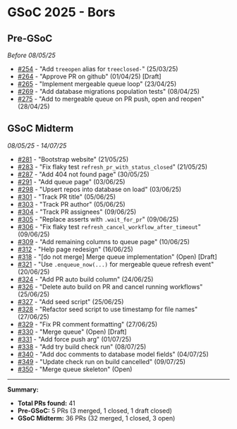 # GSoC 2025 - Bors

## Pre-GSoC
*Before 08/05/25*

- [#254](https://github.com/rust-lang/bors/pull/254) - "Add `treeopen` alias for `treeclosed-`" (25/03/25)
- [#264](https://github.com/rust-lang/bors/pull/264) - "Approve PR on github" (01/04/25) [Draft]
- [#265](https://github.com/rust-lang/bors/pull/265) - "Implement mergeable queue loop" (23/04/25)
- [#269](https://github.com/rust-lang/bors/pull/269) - "Add database migrations population tests" (08/04/25)
- [#275](https://github.com/rust-lang/bors/pull/275) - "Add to mergeable queue on PR push, open and reopen" (28/04/25)

## GSoC Midterm  
*08/05/25 - 14/07/25*

- [#281](https://github.com/rust-lang/bors/pull/281) - "Bootstrap website" (21/05/25)
- [#283](https://github.com/rust-lang/bors/pull/283) - "Fix flaky test `refresh_pr_with_status_closed`" (21/05/25)
- [#287](https://github.com/rust-lang/bors/pull/287) - "Add 404 not found page" (30/05/25)
- [#291](https://github.com/rust-lang/bors/pull/291) - "Add queue page" (03/06/25)
- [#298](https://github.com/rust-lang/bors/pull/298) - "Upsert repos into database on load" (03/06/25)
- [#301](https://github.com/rust-lang/bors/pull/301) - "Track PR title" (05/06/25)
- [#303](https://github.com/rust-lang/bors/pull/303) - "Track PR author" (05/06/25)
- [#304](https://github.com/rust-lang/bors/pull/304) - "Track PR assignees" (09/06/25)
- [#305](https://github.com/rust-lang/bors/pull/305) - "Replace asserts with `.wait_for_pr`" (09/06/25)
- [#306](https://github.com/rust-lang/bors/pull/306) - "Fix flaky test `refresh_cancel_workflow_after_timeout`" (09/06/25)
- [#309](https://github.com/rust-lang/bors/pull/309) - "Add remaining columns to queue page" (10/06/25)
- [#312](https://github.com/rust-lang/bors/pull/312) - "Help page redesign" (16/06/25)
- [#318](https://github.com/rust-lang/bors/pull/318) - "[do not merge] Merge queue implementation" (Open) [Draft]
- [#321](https://github.com/rust-lang/bors/pull/321) - "Use `.enqueue_now(...)` for mergeable queue refresh event" (20/06/25)
- [#324](https://github.com/rust-lang/bors/pull/324) - "Add PR auto build column" (24/06/25)
- [#326](https://github.com/rust-lang/bors/pull/326) - "Delete auto build on PR and cancel running workflows" (25/06/25)
- [#327](https://github.com/rust-lang/bors/pull/327) - "Add seed script" (25/06/25)
- [#328](https://github.com/rust-lang/bors/pull/328) - "Refactor seed script to use timestamp for file names" (27/06/25)
- [#329](https://github.com/rust-lang/bors/pull/329) - "Fix PR comment formatting" (27/06/25)
- [#330](https://github.com/rust-lang/bors/pull/330) - "Merge queue" (Open) [Draft]
- [#331](https://github.com/rust-lang/bors/pull/331) - "Add force push arg" (01/07/25)
- [#338](https://github.com/rust-lang/bors/pull/338) - "Add try build check run" (08/07/25)
- [#340](https://github.com/rust-lang/bors/pull/340) - "Add doc comments to database model fields" (04/07/25)
- [#349](https://github.com/rust-lang/bors/pull/349) - "Update check run on build cancelled" (09/07/25)
- [#350](https://github.com/rust-lang/bors/pull/350) - "Merge queue skeleton" (Open)

---

**Summary:**
- **Total PRs found:** 41
- **Pre-GSoC:** 5 PRs (3 merged, 1 closed, 1 draft closed)
- **GSoC Midterm:** 36 PRs (32 merged, 1 closed, 3 open)
